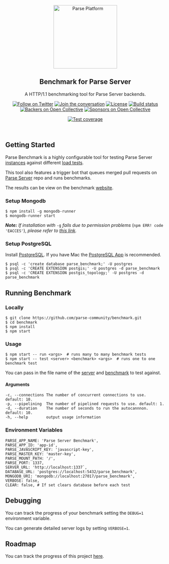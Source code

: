 <p align="center">
  <img alt="Parse Platform" src="https://raw.githubusercontent.com/parse-community/benchmark/master/.github/logo-large.png" width="200">
</p>

<h2 align="center">Benchmark for Parse Server</h2>

<p align="center">
    A HTTP/1.1 benchmarking tool for Parse Server backends.
</p>

<p align="center">
    <a href="https://twitter.com/intent/follow?screen_name=parseplatform"><img alt="Follow on Twitter" src="https://img.shields.io/twitter/follow/parseplatform?style=social&label=Follow"></a>
    <a href="https://community.parseplatform.org/"><img alt="Join the conversation" src="https://img.shields.io/discourse/https/community.parseplatform.org/topics.svg"></a>
    <a href="https://github.com/parse-community/benchmark/blob/master/LICENSE"><img alt="License" src="https://img.shields.io/badge/license-BSD-lightgrey.svg"></a>
    <a href=" https://travis-ci.com/parse-community/benchmark"><img alt="Build status" src="https://travis-ci.com/parse-community/benchmark.svg?branch=master"></a>
    <a href="#backers"><img alt="Backers on Open Collective" src="https://opencollective.com/parse-server/backers/badge.svg" /></a>
  <a href="#sponsors"><img alt="Sponsors on Open Collective" src="https://opencollective.com/parse-server/sponsors/badge.svg" /></a>
</p>

<p align="center">
    <a href="http://codecov.io/github/parse-community/benchmark?branch=master"><img alt="Test coverage" src="http://codecov.io/github/parse-community/benchmark/coverage.svg?branch=master"></a>
    <!-- <a href="https://npmjs.org/parse"><img alt="npm version" src="https://badge.fury.io/js/parse.svg"></a> -->
    <!-- <a href="https://cdnjs.com/libraries/parse"><img alt="CDNJS version" src="https://img.shields.io/cdnjs/v/parse.svg"></a> -->
    <!-- <a href="https://greenkeeper.io/"><img alt="Greenkeeper badge" src="https://badges.greenkeeper.io/parse-community/benchmark.svg"></a> -->
</p>
<br>

## Getting Started

Parse Benchmark is a highly configurable tool for testing Parse Server [instances][server] against different [load tests][benchmark].

This tool also features a trigger bot that queues merged pull requests on [Parse Server][parse-server] repo and runs benchmarks.

The results can be view on the benchmark [website][website].

### Setup Mongodb

```
$ npm install -g mongodb-runner
$ mongodb-runner start
```
***Note:*** *If installation with* `-g` *fails due to permission problems* (`npm ERR! code 'EACCES'`), *please refer to [this link][npm-permissions].*


### Setup PostgreSQL

Install [PostgreSQL][postgres].
If you have Mac the [PostgreSQL App][postgres-app] is recommended.
```
$ psql -c 'create database parse_benchmark;' -U postgres
$ psql -c 'CREATE EXTENSION postgis;' -U postgres -d parse_benchmark
$ psql -c 'CREATE EXTENSION postgis_topology;' -U postgres -d parse_benchmark
```

## Running Benchmark

### Locally

```
$ git clone https://github.com/parse-community/benchmark.git
$ cd benchmark
$ npm install
$ npm start
```

### Usage

```
$ npm start -- run <args>  # runs many to many benchmark tests
$ npm start -- test <server> <benchmark> <args>  # runs one to one benchmark test
```

You can pass in the file name of the [server][server] and [benchmark][benchmark] to test against.

#### Arguments

```
-c, --connections The number of concurrent connections to use. default: 10.
-p, --pipelining  The number of pipelined requests to use. default: 1.
-d, --duration    The number of seconds to run the autocannnon. default: 10.
-h, --help        output usage information
```

### Environment Variables

```
PARSE_APP_NAME: 'Parse Server Benchmark',
PARSE_APP_ID: 'app-id',
PARSE_JAVASCRIPT_KEY: 'javascript-key',
PARSE_MASTER_KEY: 'master-key',
PARSE_MOUNT_PATH: '/',
PARSE_PORT: 1337,
SERVER_URL: 'http://localhost:1337`,
DATABASE_URL: 'postgres://localhost:5432/parse_benchmark',
MONGODB_URI: 'mongodb://localhost:27017/parse_benchmark',
VERBOSE: false,
CLEAR: false, # If set clears database before each test
```

## Debugging

You can track the progress of your benchmark setting the `DEBUG=1` environment variable.

You can generate detailed server logs by setting `VERBOSE=1`.

## Roadmap

You can track the progress of this project [here][project].

[benchmark]: https://github.com/parse-community/benchmark/tree/master/benchmarks
[project]: https://github.com/parse-community/benchmark/projects
[server]: https://github.com/parse-community/benchmark/tree/master/servers
[parse-server]: https://github.com/parse-community/parse-server
[website]: http://benchmark.parseplatform.org
[npm-permissions]: https://docs.npmjs.com/getting-started/fixing-npm-permissions
[postgres]: https://www.postgresql.org/download/
[postgres-app]: https://postgresapp.com
